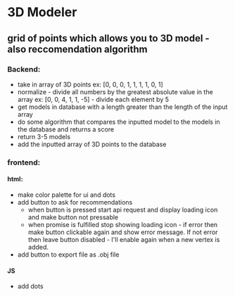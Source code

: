 # 3D Modeler
## grid of points which allows you to 3D model - also reccomendation algorithm

### Backend:
* take in array of 3D points ex: [0, 0, 0, 1, 1, 1, 1, 0, 1]
* normalize - divide all numbers by the greatest absolute value in the array ex: [0, 0, 4, 1, 1, -5] - divide each element by 5
* get models in database with a length greater than the length of the input array
* do some algorithm that compares the inputted model to the models in the database and returns a score 
* return 3-5 models
* add the inputted array of 3D points to the database
### frontend: 
#### html:
* make color palette for ui and dots
* add button to ask for recommendations
	* when button is pressed start api request and display loading icon and make button not pressable
	* when promise is fulfilled stop showing loading icon - if error then make button clickable again and show 
	error message. If not error then leave button disabled - I'll enable again when a new vertex is added. 
* add button to export file as .obj file
#### JS
* add dots